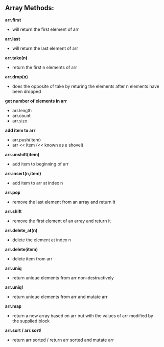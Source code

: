 ## Array Methods:

**arr.first**
 - will return the first element of arr

**arr.last**
 - will return the last element of arr

**arr.take(n)**
 - return the first n elements of arr

**arr.drop(n)**
 - does the opposite of take by returing the elements after n elements have been dropped

**get number of elements in arr**
 - arr.length
 - arr.count
 - arr.size

**add item to arr**
 - arr.push(item)
 - arr << item (<< known as a shovel)

**arr.unshift(item)**
 - add item to beginning of arr

**arr.insert(n,item)**
 - add item to arr at index n

**arr.pop**
 - remove the last element from an array and return it

**arr.shift**
 - remove the first element of an array and return it

**arr.delete_at(n)**
 - delete the element at index n

**arr.delete(item)**
 - delete item from arr

**arr.uniq**
 - return unique elements from arr non-destructively

**arr.uniq!**
 - return unique elements from arr and mutate arr

**arr.map**
 - return a new array based on arr but with the values of arr modified by the supplied block

**arr.sort / arr.sort!**
 - return arr sorted / return arr sorted and mutate arr
